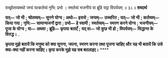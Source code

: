  

यच्छ्रोतव्यमथो जप्यं यत्कर्तव्यं नृभि: प्रभो । स्मर्तव्यं भजनीयं वा ब्रूहि यद्वा विपर्ययम् ॥ ३८॥ **शब्दार्थ** 

**यत्—** **जो भी** **; श्रोतव्यम्—** **सुनने योग्य** **; अथो—** **इससे** **; जप्यम्—** **उच्चरित** **; यत्—** **जो भी** **; कर्तव्यम्—** **किया गया** **; नृभि:—** **सामान्यजनों द्वारा** **; प्रभो—** **हे स्वामी** **; स्मर्तव्यम्—** **स्मरण करने योग्य** **; भजनीयम्—** **पूजा के योग्य** **; वा—** **अथवा** **; ब्रूहि—** **कृपया** **बताएँ** **; यद् वा—** **जो कुछ भी हो** **; विपर्ययम्—** **सिद्धान्त के विरुद्ध।** **.** 

**कृपया मुझे बतायें कि मनुष्य को क्या सुनना, जपना, स्मरण करना तथा पूजना चाहिए और** **यह भी बतायें कि उसे क्या-क्या नहीं करना चाहिए। कृपा करके मुझे यह सब बतलाइए।** **** 